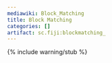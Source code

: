 ```yaml
---
mediawiki: Block_Matching
title: Block Matching
categories: []
artifact: sc.fiji:blockmatching_
---
```


{% include warning/stub %}



